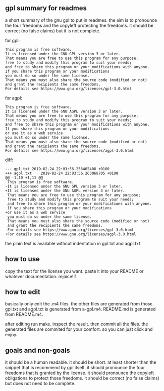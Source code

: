 gpl summary for readmes
-----------------------

a short summary of the gnu gpl to put in readmes.
the aim is to pronounce the four freedoms
and the copyleft protecting the freedoms.
it should be correct (no false claims) but it is not complete.

for gpl:

    This program is free software.
    It is licensed under the GNU GPL version 3 or later.
    That means you are free to use this program for any purpose;
    free to study and modify this program to suit your needs;
    and free to share this program or your modifications with anyone.
    If you share this program or your modifications
    you must do so under the same license.
    That means you must also share the source code (modified or not)
    and grant the recipients the same freedoms.
    For details see https://www.gnu.org/licenses/gpl-3.0.html


for agpl:

    This program is free software.
    It is licensed under the GNU AGPL version 3 or later.
    That means you are free to use this program for any purpose;
    free to study and modify this program to suit your needs;
    and free to share this program or your modifications with anyone.
    If you share this program or your modifications
    or use it as a web service
    you must do so under the same license.
    That means you must also share the source code (modified or not)
    and grant the recipients the same freedoms.
    For details see https://www.gnu.org/licenses/agpl-3.0.html


diff:

    --- gpl.txt	2019-02-24 22:03:56.256405408 +0100
    +++ agpl.txt	2019-02-24 22:03:56.263068705 +0100
    @@ -1,10 +1,11 @@
     This program is free software.
    -It is licensed under the GNU GPL version 3 or later.
    +It is licensed under the GNU AGPL version 3 or later.
     That means you are free to use this program for any purpose;
     free to study and modify this program to suit your needs;
     and free to share this program or your modifications with anyone.
     If you share this program or your modifications
    +or use it as a web service
     you must do so under the same license.
     That means you must also share the source code (modified or not)
     and grant the recipients the same freedoms.
    -For details see https://www.gnu.org/licenses/gpl-3.0.html
    +For details see https://www.gnu.org/licenses/agpl-3.0.html


the plain text is available without indentation in gpl.txt and agpl.txt

how to use
----------

copy the text for the license you want.
paste it into your README or whatever documentation.
rejoice!!1

how to edit
-----------

basically only edit the .m4 files. the other files are generated from those.
gpl.txt and agpl.txt is generated from a-gpl.m4.
README.md is generated from README.m4.

after editing run make. inspect the result. then commit all the files.
the generated files are commited for your comfort.
so you can just click and enjoy.

goals and non-goals
-------------------

it should be a human readable.
it should be short.
at least shorter than the snippet that is recommend by gpl itself.
it should pronounce the four freedoms that is granted by the license.
it should pronounce the copyleft obligations to protect those freedoms.
it should be correct (no false claims) but does not need to be complete.
